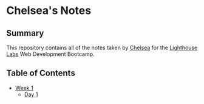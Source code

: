 # Chelsea's Notes
## Summary 

This repository contains all of the notes taken by [Chelsea](https://github.com/Wagsnerlund) for the [Lighthouse Labs](https://www.lighthouselabs.ca/) Web Development Bootcamp.

## Table of Contents
* [Week 1]((/w1))
  * [Day 1]((/w1/day_1))

